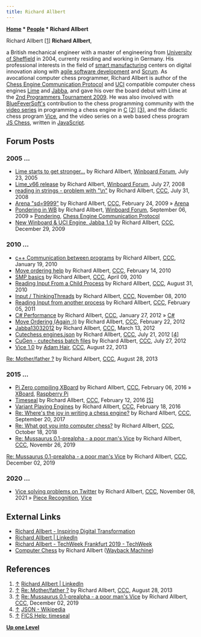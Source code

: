 ```yaml
---
title: Richard Allbert
---
```

**[Home](Home "Home") \* [People](People "People") \* Richard Allbert**



 [](File:RichardAllbert.jpg) Richard Allbert <a id="cite-note-1" href="#cite-ref-1">[1]</a> 
**Richard Allbert**,  

a British mechanical engineer with a master of engineering from [University of Sheffield](https://en.wikipedia.org/wiki/University_of_Sheffield) in 2004, currenty residing and working in Germany.
His professional interests in the field of [smart manufacturing](https://en.wikipedia.org/wiki/Smart_manufacturing) centers on digital innovation along with [agile software development](https://en.wikipedia.org/wiki/Agile_software_development) and [Scrum](https://en.wikipedia.org/wiki/Scrum_(software_development)). 
As avocational computer chess programmer, Richard Allbert is author of the [Chess Engine Communication Protocol](Chess_Engine_Communication_Protocol "Chess Engine Communication Protocol") and [UCI](UCI "UCI") compatible computer chess engines [Lime](Lime "Lime") and [Jabba](Jabba "Jabba"), and gave his over the board debut with Lime at the [2nd Programmers Tournament 2009](CPT_2009 "CPT 2009"). 
He was also involved with [BlueFeverSoft's](BlueFeverSoft "BlueFeverSoft") contribution to the chess programming community with the [video series](Vice#Videos "Vice") in programming a chess engine in [C](C "C") <a id="cite-note-2" href="#cite-ref-2">[2]</a> <a id="cite-note-3" href="#cite-ref-3">[3]</a>, and the didactic chess program [Vice](Vice "Vice"), and the video series on a web based chess program [JS Chess](index.php?title=JS_Chess&action=edit&redlink=1 "JS Chess (page does not exist)"), written in [JavaScript](JavaScript "JavaScript").



## Forum Posts


### 2005 ...


* [Lime starts to get stronger...](http://www.open-aurec.com/wbforum/viewtopic.php?f=2&t=3157&p=15524) by Richard Allbert, [Winboard Forum](Computer_Chess_Forums "Computer Chess Forums"), July 23, 2005
* [Lime\_v66 release](http://www.open-aurec.com/wbforum/viewtopic.php?f=2&t=49371&p=186185) by Richard Allbert, [Winboard Forum](Computer_Chess_Forums "Computer Chess Forums"), July 27, 2008
* [reading in strings - problem with "\n"](http://www.talkchess.com/forum3/viewtopic.php?f=7&t=22726) by Richard Allbert, [CCC](CCC "CCC"), July 31, 2008
* [Arena "sd=9999"](http://www.talkchess.com/forum3/viewtopic.php?f=7&t=26724) by Richard Allbert, [CCC](CCC "CCC"), February 24, 2009 » [Arena](Arena "Arena")
* [Pondering in WB](http://www.open-aurec.com/wbforum/viewtopic.php?f=4&t=50392) by Richard Allbert, [Winboard Forum](Computer_Chess_Forums "Computer Chess Forums"), September 06, 2009 » [Pondering](Pondering "Pondering"), [Chess Engine Communication Protocol](Chess_Engine_Communication_Protocol "Chess Engine Communication Protocol")
* [New Winboard & UCI Engine, Jabba 1.0](http://www.talkchess.com/forum/viewtopic.php?t=31341) by Richard Allbert, [CCC](CCC "CCC"), December 29, 2009


### 2010 ...


* [c++ Communication between programs](http://www.talkchess.com/forum3/viewtopic.php?f=7&t=31832) by Richard Allbert, [CCC](CCC "CCC"), January 19, 2010
* [Move ordering help](http://www.talkchess.com/forum3/viewtopic.php?f=7&t=32611) by Richard Allbert, [CCC](CCC "CCC"), February 14, 2010
* [SMP basics](http://www.talkchess.com/forum3/viewtopic.php?f=7&t=33700) by Richard Allbert, [CCC](CCC "CCC"), April 09, 2010
* [Reading Input From a Child Process](http://www.talkchess.com/forum3/viewtopic.php?f=7&t=35940) by Richard Allbert, [CCC](CCC "CCC"), August 31, 2010
* [Input / ThinkingThreads](http://www.talkchess.com/forum3/viewtopic.php?f=7&t=36637) by Richard Allbert, [CCC](CCC "CCC"), November 08, 2010
* [Reading Input from another process](http://www.talkchess.com/forum3/viewtopic.php?f=7&t=37946) by Richard Allbert, [CCC](CCC "CCC"), February 05, 2011
* [C# Performance](http://www.talkchess.com/forum3/viewtopic.php?f=7&t=42186) by Richard Allbert, [CCC](CCC "CCC"), January 27, 2012 » [C#](C_sharp "C sharp")
* [Move Ordering (Again :))](http://www.talkchess.com/forum3/viewtopic.php?f=7&t=42567) by Richard Allbert, [CCC](CCC "CCC"), February 22, 2012
* [Jabba13032012](http://www.talkchess.com/forum3/viewtopic.php?f=2&t=42857) by Richard Allbert, [CCC](CCC "CCC"), March 13, 2012
* [Cutechess engines.json](http://www.talkchess.com/forum3/viewtopic.php?f=7&t=44521) by Richard Allbert, [CCC](CCC "CCC"), July 21, 2012 <a id="cite-note-4" href="#cite-ref-4">[4]</a>
* [CuGen - cutechess batch files](http://www.talkchess.com/forum3/viewtopic.php?f=2&t=44598) by Richard Allbert, [CCC](CCC "CCC"), July 27, 2012
* [Vice 1.0](http://www.talkchess.com/forum3/viewtopic.php?t=49043) by [Adam Hair](Adam_Hair "Adam Hair"), [CCC](CCC "CCC"), August 22, 2013


 [Re: Mother/father ?](http://www.talkchess.com/forum3/viewtopic.php?t=49043&start=4) by Richard Allbert, [CCC](CCC "CCC"), August 28, 2013
### 2015 ...


* [Pi Zero compiling XBoard](http://www.talkchess.com/forum3/viewtopic.php?f=7&t=59173) by Richard Allbert, [CCC](CCC "CCC"), February 06, 2016 » [XBoard](XBoard "XBoard"), [Raspberry Pi](Raspberry_Pi "Raspberry Pi")
* [Timeseal](http://www.talkchess.com/forum3/viewtopic.php?f=7&t=59231) by Richard Allbert, [CCC](CCC "CCC"), February 12, 2016 <a id="cite-note-5" href="#cite-ref-5">[5]</a>
* [Variant Playing Engines](http://www.talkchess.com/forum3/viewtopic.php?f=2&t=59293) by Richard Allbert, [CCC](CCC "CCC"), February 18, 2016
* [Re: Where's the joy in writing a chess engine?](http://www.talkchess.com/forum3/viewtopic.php?f=2&t=65226&start=19) by Richard Allbert, [CCC](CCC "CCC"), September 20, 2017
* [Re: What got you into computer chess?](http://www.talkchess.com/forum3/viewtopic.php?f=2&t=68659&start=36) by Richard Allbert, [CCC](CCC "CCC"), October 18, 2018
* [Re: Mussaurus 0.1-prealpha - a poor man's Vice](http://www.talkchess.com/forum3/viewtopic.php?f=2&t=72372&start=24) by Richard Allbert, [CCC](CCC "CCC"), Novembr 26, 2019


 [Re: Mussaurus 0.1-prealpha - a poor man's Vice](http://www.talkchess.com/forum3/viewtopic.php?f=2&t=72372&start=33) by Richard Allbert, [CCC](CCC "CCC"), December 02, 2019
### 2020 ...


* [Vice solving problems on Twitter](https://www.talkchess.com/forum3/viewtopic.php?f=7&t=78620) by Richard Allbert, [CCC](CCC "CCC"), November 08, 2021 » [Piece Recognition](Piece_Recognition "Piece Recognition"), [Vice](Vice "Vice")


## External Links


* [Richard Allbert - Inspiring Digital Transformation](https://richardallbert.com/)
* [Richard Allbert | LinkedIn](https://www.linkedin.com/in/richard-allbert-81367a110/)
* [Richard Allbert - TechWeek Frankfurt 2019 - TechWeek](https://www.techweekfrankfurt.de/speakers/richard-allbert)
* [Computer Chess](https://web.archive.org/web/20150415220825/http://www.rja-software.com/index.php) by Richard Allbert ([Wayback Machine](https://en.wikipedia.org/wiki/Wayback_Machine))


## References


1. <a id="cite-ref-1" href="#cite-note-1">↑</a> [Richard Allbert | LinkedIn](https://www.linkedin.com/in/richard-allbert-81367a110/)
2. <a id="cite-ref-2" href="#cite-note-2">↑</a> [Re: Mother/father ?](http://www.talkchess.com/forum3/viewtopic.php?t=49043&start=4) by Richard Allbert, [CCC](CCC "CCC"), August 28, 2013
3. <a id="cite-ref-3" href="#cite-note-3">↑</a> [Re: Mussaurus 0.1-prealpha - a poor man's Vice](http://www.talkchess.com/forum3/viewtopic.php?f=2&t=72372&start=33) by Richard Allbert, [CCC](CCC "CCC"), December 02, 2019
4. <a id="cite-ref-4" href="#cite-note-4">↑</a> [JSON - Wikipedia](https://en.wikipedia.org/wiki/JSON)
5. <a id="cite-ref-5" href="#cite-note-5">↑</a> [FICS Help: timeseal](https://www.freechess.org/Help/HelpFiles/timeseal.html)

**[Up one Level](People "People")**







 
